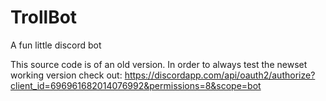 # TrollBot
A fun little discord bot




This source code is of an old version. 
In order to always test the newset working version check out: 
https://discordapp.com/api/oauth2/authorize?client_id=696961682014076992&permissions=8&scope=bot
